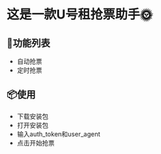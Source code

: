 # 这是一款U号租抢票助手🌞

## 🌈功能列表

- 自动抢票
- 定时抢票

## 📦使用

- 下载安装包
- 打开安装包
- 输入auth_token和user_agent
- 点击开始抢票
